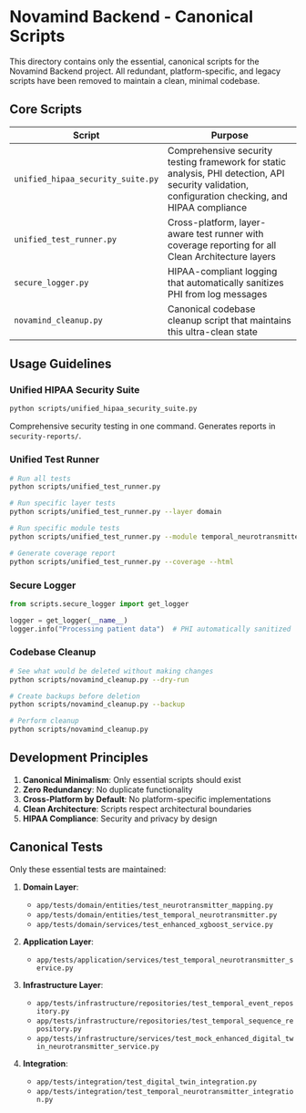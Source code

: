 # Novamind Backend - Canonical Scripts

This directory contains only the essential, canonical scripts for the Novamind Backend project. All redundant, platform-specific, and legacy scripts have been removed to maintain a clean, minimal codebase.

## Core Scripts

| Script | Purpose |
|--------|---------|
| `unified_hipaa_security_suite.py` | Comprehensive security testing framework for static analysis, PHI detection, API security validation, configuration checking, and HIPAA compliance |
| `unified_test_runner.py` | Cross-platform, layer-aware test runner with coverage reporting for all Clean Architecture layers |
| `secure_logger.py` | HIPAA-compliant logging that automatically sanitizes PHI from log messages |
| `novamind_cleanup.py` | Canonical codebase cleanup script that maintains this ultra-clean state |

## Usage Guidelines

### Unified HIPAA Security Suite

```bash
python scripts/unified_hipaa_security_suite.py
```

Comprehensive security testing in one command. Generates reports in `security-reports/`.

### Unified Test Runner

```bash
# Run all tests
python scripts/unified_test_runner.py

# Run specific layer tests
python scripts/unified_test_runner.py --layer domain

# Run specific module tests
python scripts/unified_test_runner.py --module temporal_neurotransmitter

# Generate coverage report
python scripts/unified_test_runner.py --coverage --html
```

### Secure Logger

```python
from scripts.secure_logger import get_logger

logger = get_logger(__name__)
logger.info("Processing patient data")  # PHI automatically sanitized
```

### Codebase Cleanup

```bash
# See what would be deleted without making changes
python scripts/novamind_cleanup.py --dry-run

# Create backups before deletion
python scripts/novamind_cleanup.py --backup

# Perform cleanup
python scripts/novamind_cleanup.py
```

## Development Principles

1. **Canonical Minimalism**: Only essential scripts should exist
2. **Zero Redundancy**: No duplicate functionality
3. **Cross-Platform by Default**: No platform-specific implementations
4. **Clean Architecture**: Scripts respect architectural boundaries
5. **HIPAA Compliance**: Security and privacy by design

## Canonical Tests

Only these essential tests are maintained:

1. **Domain Layer**:
   - `app/tests/domain/entities/test_neurotransmitter_mapping.py`
   - `app/tests/domain/entities/test_temporal_neurotransmitter.py`
   - `app/tests/domain/services/test_enhanced_xgboost_service.py`

2. **Application Layer**:
   - `app/tests/application/services/test_temporal_neurotransmitter_service.py`

3. **Infrastructure Layer**:
   - `app/tests/infrastructure/repositories/test_temporal_event_repository.py`
   - `app/tests/infrastructure/repositories/test_temporal_sequence_repository.py`
   - `app/tests/infrastructure/services/test_mock_enhanced_digital_twin_neurotransmitter_service.py`

4. **Integration**:
   - `app/tests/integration/test_digital_twin_integration.py`
   - `app/tests/integration/test_temporal_neurotransmitter_integration.py`

